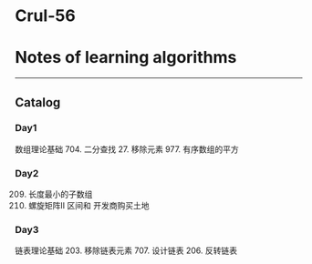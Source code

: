 # Crul-56 
# Notes of learning algorithms
----------------------------
## Catalog

### Day1
数组理论基础
704. 二分查找
27. 移除元素
977. 有序数组的平方
### Day2
209. 长度最小的子数组
59. 螺旋矩阵II
区间和
开发商购买土地
### Day3
链表理论基础
203. 移除链表元素
707. 设计链表
206. 反转链表

